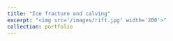 ```yaml
---
title: "Ice fracture and calving"
excerpt: "<img src='/images/rift.jpg' width='200'>"
collection: portfolio
---
```

